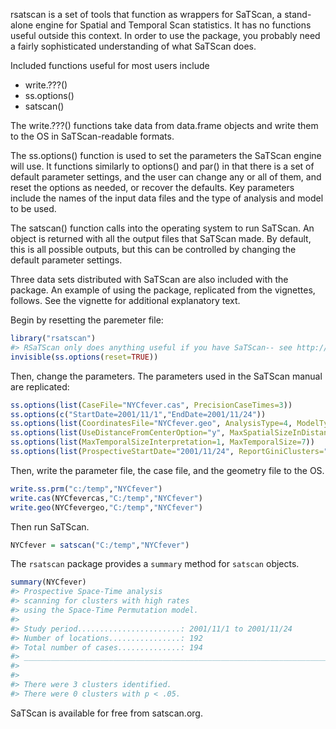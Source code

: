 <!-- README.md is generated from README.Rmd. Please edit that file -->
rsatscan is a set of tools that function as wrappers for SaTScan, a stand-alone engine for Spatial and Temporal Scan statistics. It has no functions useful outside this context. In order to use the package, you probably need a fairly sophisticated understanding of what SaTScan does.

Included functions useful for most users include

-   write.???()
-   ss.options()
-   satscan()

The write.???() functions take data from data.frame objects and write them to the OS in SaTScan-readable formats.

The ss.options() function is used to set the parameters the SaTScan engine will use. It functions similarly to options() and par() in that there is a set of default parameter settings, and the user can change any or all of them, and reset the options as needed, or recover the defaults. Key parameters include the names of the input data files and the type of analysis and model to be used.

The satscan() function calls into the operating system to run SaTScan. An object is returned with all the output files that SaTScan made. By default, this is all possible outputs, but this can be controlled by changing the default parameter settings.

Three data sets distributed with SaTScan are also included with the package. An example of using the package, replicated from the vignettes, follows. See the vignette for additional explanatory text.

Begin by resetting the paremeter file:

``` r
library("rsatscan")
#> RSaTScan only does anything useful if you have SaTScan-- see http://www.satscan.org/ for free access.
invisible(ss.options(reset=TRUE))
```

Then, change the parameters. The parameters used in the SaTScan manual are replicated:

``` r
ss.options(list(CaseFile="NYCfever.cas", PrecisionCaseTimes=3))
ss.options(c("StartDate=2001/11/1","EndDate=2001/11/24"))
ss.options(list(CoordinatesFile="NYCfever.geo", AnalysisType=4, ModelType=2, TimeAggregationUnits=3))
ss.options(list(UseDistanceFromCenterOption="y", MaxSpatialSizeInDistanceFromCenter=3, NonCompactnessPenalty=0))
ss.options(list(MaxTemporalSizeInterpretation=1, MaxTemporalSize=7))
ss.options(list(ProspectiveStartDate="2001/11/24", ReportGiniClusters="n", LogRunToHistoryFile="n"))
```

Then, write the parameter file, the case file, and the geometry file to the OS.

``` r
write.ss.prm("c:/temp","NYCfever")
write.cas(NYCfevercas,"C:/temp","NYCfever")
write.geo(NYCfevergeo,"C:/temp","NYCfever")
```

Then run SaTScan.

``` r
NYCfever = satscan("C:/temp","NYCfever")
```

The `rsatscan` package provides a `summary` method for `satscan` objects.

``` r
summary(NYCfever)
#> Prospective Space-Time analysis 
#> scanning for clusters with high rates 
#> using the Space-Time Permutation model. 
#>  
#> Study period.......................: 2001/11/1 to 2001/11/24 
#> Number of locations................: 192 
#> Total number of cases..............: 194 
#> _______________________________________________________________________________________________ 
#>  
#> 
#> There were 3 clusters identified.
#> There were 0 clusters with p < .05.
```

SaTScan is available for free from satscan.org.
